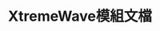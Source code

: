 ---
title: XtremeWave模組文檔
titleTemplate: false
layout: home
hero:
  name: XtremeDocs
  tagline: XtremeWave模組文檔
  image:
    src: /XtremeWave(Projector).png
    alt: XtremeWave Logo
features:
  - title: FinalSuspect
    details: The Ultimate Among Us Mod for the Original Experience.
    link: FinalSuspect/Introduction
    linkText: 了解更多
---